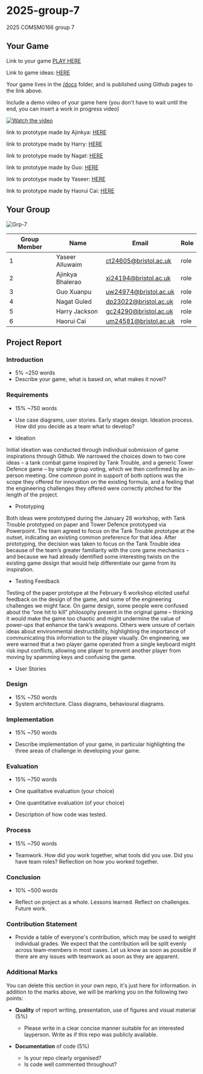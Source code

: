 # 2025-group-7
2025 COMSM0166 group 7

## Your Game

Link to your game [PLAY HERE](https://peteinfo.github.io/COMSM0166-project-template/)

Link to game ideas: [HERE](https://github.com/UoB-COMSM0166/2025-group-7/blob/f06ff86a68514414d8ebfe9873cceb3a018d9c7c/Game-Ideas.txt)

Your game lives in the [/docs](/docs) folder, and is published using Github pages to the link above.

Include a demo video of your game here (you don't have to wait until the end, you can insert a work in progress video)

[![Watch the video](https://img.youtube.com/vi/U0QKMWBccW0/0.jpg)](https://www.youtube.com/watch?v=U0QKMWBccW0)

link to prototype made by Ajinkya: [HERE](https://xdyasser.github.io/ajinkya-ideas/)

link to prototype made by Harry: [HERE](https://hjx92.github.io/uob_software_engineering/)

link to prototype made by Nagat: [HERE](https://noeg18.github.io/tt-prototype/)

link to prototype made by Guo: [HERE](https://editor.p5js.org/helpmeplease/full/NVtRbMY2p)

link to prototype made by Yaseer: [HERE](https://xdyasser.github.io/Yaseer/)

link to prototype made by Haorui Cai: [HERE](https://keithcai1227.github.io/Tank-trouble/)

## Your Group

![Grp-7](https://github.com/user-attachments/assets/501cd6fb-302c-42bb-9cf5-6fb428ba4358)

| Group Member | Name            | Email                          | Role  |
|--------------|-----------------|--------------------------------|-------|
| 1            | Yaseer Alluwaim | ct24605@bristol.ac.uk          | role  |
| 2            | Ajinkya Bhalerao| xi24194@bristol.ac.uk          | role  |
| 3            | Guo Xuanpu      | uw24974@bristol.ac.uk          | role  |
| 4            | Nagat Guled     | dp23022@bristol.ac.uk          | role  |
| 5            | Harry Jackson   | gc24290@bristol.ac.uk          | role  |
| 6            | Haorui Cai      | um24581@bristol.ac.uk          | role  |

## Project Report

### Introduction

- 5% ~250 words 
- Describe your game, what is based on, what makes it novel? 

### Requirements 

- 15% ~750 words
- Use case diagrams, user stories. Early stages design. Ideation process. How did you decide as a team what to develop?

- Ideation

Initial ideation was conducted through individual submission of game inspirations through Github. We narrowed the choices down to two core ideas – a tank combat game inspired by Tank Trouble, and a generic Tower Defence game – by simple group voting, which we then confirmed by an in-person meeting.
One common point in support of both options was the scope they offered for innovation on the existing formula, and a feeling that the engineering challenges they offered were correctly pitched for the length of the project.

- Prototyping
  
Both ideas were prototyped during the January 28 workshop, with Tank Trouble prototyped on paper and Tower Defence prototyped via Powerpoint. The team agreed to focus on the Tank Trouble prototype at the outset, indicating an existing common preference for that idea.
After prototyping, the decision was taken to focus on the Tank Trouble idea because of the team’s greater familiarity with the core game mechanics – and because we had already identified some interesting twists on the existing game design that would help differentiate our game from its inspiration.

- Testing Feedback
  
Testing of the paper prototype at the February 6 workshop elicited useful feedback on the design of the game, and some of the engineering challenges we might face.
On game design, some people were confused about the “one hit to kill” philosophy present in the original game – thinking it would make the game too chaotic and might undermine the value of power-ups that enhance the tank’s weapons. Others were unsure of certain ideas about environmental destructibility, highlighting the importance of communicating this information to the player visually.
On engineering, we were warned that a two player game operated from a single keyboard might risk input conflicts, allowing one player to prevent another player from moving by spamming keys and confusing the game. 

- User Stories


### Design

- 15% ~750 words 
- System architecture. Class diagrams, behavioural diagrams. 

### Implementation

- 15% ~750 words

- Describe implementation of your game, in particular highlighting the three areas of challenge in developing your game. 

### Evaluation

- 15% ~750 words

- One qualitative evaluation (your choice) 

- One quantitative evaluation (of your choice) 

- Description of how code was tested. 

### Process 

- 15% ~750 words

- Teamwork. How did you work together, what tools did you use. Did you have team roles? Reflection on how you worked together. 

### Conclusion

- 10% ~500 words

- Reflect on project as a whole. Lessons learned. Reflect on challenges. Future work. 

### Contribution Statement

- Provide a table of everyone's contribution, which may be used to weight individual grades. We expect that the contribution will be split evenly across team-members in most cases. Let us know as soon as possible if there are any issues with teamwork as soon as they are apparent. 

### Additional Marks

You can delete this section in your own repo, it's just here for information. in addition to the marks above, we will be marking you on the following two points:

- **Quality** of report writing, presentation, use of figures and visual material (5%) 
  - Please write in a clear concise manner suitable for an interested layperson. Write as if this repo was publicly available.

- **Documentation** of code (5%)

  - Is your repo clearly organised? 
  - Is code well commented throughout?
